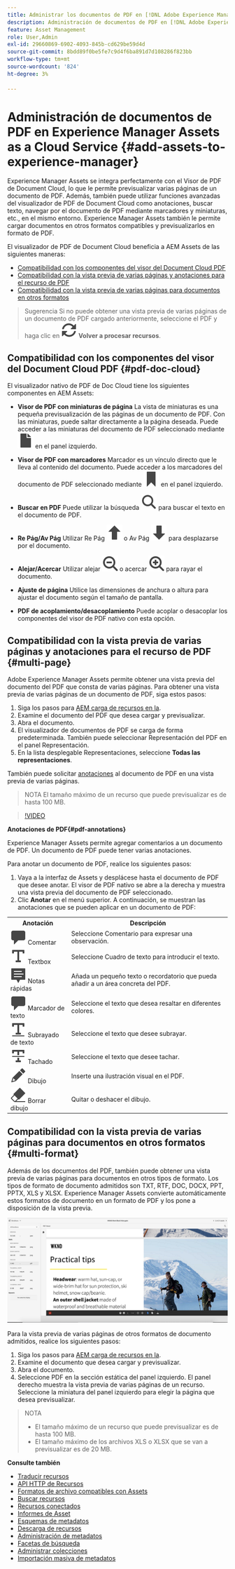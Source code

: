 ```yaml
---
title: Administrar los documentos de PDF en [!DNL Adobe Experience Manager].
description: Administración de documentos de PDF en [!DNL Adobe Experience Manager] as a [!DNL Cloud Service].
feature: Asset Management
role: User,Admin
exl-id: 29660869-6902-4093-845b-cd629be59d4d
source-git-commit: 8bdd89f0be5fe7c9d4f6ba891d7d108286f823bb
workflow-type: tm+mt
source-wordcount: '824'
ht-degree: 3%

---
```


# Administración de documentos de PDF en Experience Manager Assets as a Cloud Service {#add-assets-to-experience-manager}

Experience Manager Assets se integra perfectamente con el Visor de PDF de Document Cloud, lo que le permite previsualizar varias páginas de un documento de PDF. Además, también puede utilizar funciones avanzadas del visualizador de PDF de Document Cloud como anotaciones, buscar texto, navegar por el documento de PDF mediante marcadores y miniaturas, etc., en el mismo entorno. Experience Manager Assets también le permite cargar documentos en otros formatos compatibles y previsualizarlos en formato de PDF.

El visualizador de PDF de Document Cloud beneficia a AEM Assets de las siguientes maneras:
* [Compatibilidad con los componentes del visor del Document Cloud PDF](#pdf-doc-cloud)
* [Compatibilidad con la vista previa de varias páginas y anotaciones para el recurso de PDF](#multi-page)
* [Compatibilidad con la vista previa de varias páginas para documentos en otros formatos](#multi-format)

> Sugerencia
> Si no puede obtener una vista previa de varias páginas de un documento de PDF cargado anteriormente, seleccione el PDF y haga clic en **![Reprocesar](/help/assets/assets/Reprocess.svg) Volver a procesar recursos**.

## Compatibilidad con los componentes del visor del Document Cloud PDF {#pdf-doc-cloud}

El visualizador nativo de PDF de Doc Cloud tiene los siguientes componentes en AEM Assets:

* **Visor de PDF con miniaturas de página** La vista de miniaturas es una pequeña previsualización de las páginas de un documento de PDF. Con las miniaturas, puede saltar directamente a la página deseada. Puede acceder a las miniaturas del documento de PDF seleccionado mediante ![miniatura](/help/assets/assets/thumbnail.svg) en el panel izquierdo.

* **Visor de PDF con marcadores** Marcador es un vínculo directo que le lleva al contenido del documento. Puede acceder a los marcadores del documento de PDF seleccionado mediante ![marcador](/help/assets/assets/bookmark.svg) en el panel izquierdo.

* **Buscar en PDF** Puede utilizar la búsqueda ![búsqueda](/help/assets/assets/Search.svg) para buscar el texto en el documento de PDF.

* **Re Pág/Av Pág** Utilizar Re Pág ![Re Pág](/help/assets/assets/ArrowUp.svg) o Av Pág ![Página anterior](/help/assets/assets/ArrowDown.svg) para desplazarse por el documento.

* **Alejar/Acercar** Utilizar alejar ![Alejar](/help/assets/assets/ZoomOut.svg) o acercar ![Acercar](/help/assets/assets/ZoomIn.svg) para rayar el documento.

* **Ajuste de página** Utilice las dimensiones de anchura o altura para ajustar el documento según el tamaño de pantalla.

* **PDF de acoplamiento/desacoplamiento** Puede acoplar o desacoplar los componentes del visor de PDF nativo con esta opción.

## Compatibilidad con la vista previa de varias páginas y anotaciones para el recurso de PDF {#multi-page}

Adobe Experience Manager Assets permite obtener una vista previa del documento del PDF que consta de varias páginas. Para obtener una vista previa de varias páginas de un documento de PDF, siga estos pasos:

1. Siga los pasos para [AEM carga de recursos en la](https://experienceleague.adobe.com/docs/experience-manager-cloud-service/content/assets/manage/add-assets.html?lang=en).
1. Examine el documento del PDF que desea cargar y previsualizar.
1. Abra el documento.
1. El visualizador de documentos de PDF se carga de forma predeterminada. También puede seleccionar Representación del PDF en el panel Representación.
1. En la lista desplegable Representaciones, seleccione **Todas las representaciones**.

También puede solicitar [anotaciones](#pdf-annotations) al documento de PDF en una vista previa de varias páginas.

> NOTA
> El tamaño máximo de un recurso que puede previsualizar es de hasta 100 MB.

>[!VIDEO](https://video.tv.adobe.com/v/3409355)

<!--
![Multi-page Preview](/help/assets/assets/multi-page.png)
-->

**Anotaciones de PDF{#pdf-annotations}**

Experience Manager Assets permite agregar comentarios a un documento de PDF. Un documento de PDF puede tener varias anotaciones.

Para anotar un documento de PDF, realice los siguientes pasos:
1. Vaya a la interfaz de Assets y desplácese hasta el documento de PDF que desee anotar. El visor de PDF nativo se abre a la derecha y muestra una vista previa del documento de PDF seleccionado.
1. Clic **Anotar** en el menú superior.
A continuación, se muestran las anotaciones que se pueden aplicar en un documento de PDF:

<table>
        <tr>
             <th> Anotación </th>
            <th> Descripción </th>
        </tr>
        <tr>
           <td> <img src="/help/assets/assets/Comment.svg"> Comentar </td>
            <td> Seleccione Comentario para expresar una observación. </td>
        </tr>
        <tr>
            <td> <img src="/help/assets/assets/Text.svg"> Textbox </td>
            <td> Seleccione Cuadro de texto para introducir el texto. </td>
        </tr>
        <tr>
            <td> <img src="/help/assets/assets/Note.svg"> Notas rápidas </td>
            <td> Añada un pequeño texto o recordatorio que pueda añadir a un área concreta del PDF. </td>
        </tr>
        <tr>
            <td> <img src="/help/assets/assets/Comment.svg"> Marcador de texto </td>
            <td> Seleccione el texto que desea resaltar en diferentes colores. </td>
        </tr>
        <tr>
            <td> <img src="/help/assets/assets/TextUnderline.svg"> Subrayado de texto </td>
            <td> Seleccione el texto que desee subrayar. </td>
        </tr>
        <tr>
            <td> <img src="/help/assets/assets/TextStrikethrough.svg"> Tachado </td>
            <td> Seleccione el texto que desee tachar. </td>
        </tr>
        <tr>
            <td> <img src="/help/assets/assets/Draw.svg"> Dibujo </td>
            <td> Inserte una ilustración visual en el PDF. </td>
        </tr>
        <tr>
            <td> <img src="/help/assets/assets/Erase.svg"> Borrar dibujo </td>
             <td> Quitar o deshacer el dibujo. </td>
        </tr>
    </table>

## Compatibilidad con la vista previa de varias páginas para documentos en otros formatos {#multi-format}

Además de los documentos del PDF, también puede obtener una vista previa de varias páginas para documentos en otros tipos de formato. Los tipos de formato de documento admitidos son TXT, RTF, DOC, DOCX, PPT, PPTX, XLS y XLSX. Experience Manager Assets convierte automáticamente estos formatos de documento en un formato de PDF y los pone a disposición de la vista previa.

![Vista previa de varias páginas de documentos en otros formatos](/help/assets/assets/multi-page-other-formats.png)

Para la vista previa de varias páginas de otros formatos de documento admitidos, realice los siguientes pasos:
1. Siga los pasos para [AEM carga de recursos en la](https://experienceleague.adobe.com/docs/experience-manager-cloud-service/content/assets/manage/add-assets.html?lang=en).
1. Examine el documento que desea cargar y previsualizar.
1. Abra el documento.
1. Seleccione PDF en la sección estática del panel izquierdo. El panel derecho muestra la vista previa de varias páginas de un recurso. Seleccione la miniatura del panel izquierdo para elegir la página que desea previsualizar.

> NOTA
> * El tamaño máximo de un recurso que puede previsualizar es de hasta 100 MB.
> * El tamaño máximo de los archivos XLS o XLSX que se van a previsualizar es de 20 MB.
>


**Consulte también**

* [Traducir recursos](translate-assets.md)
* [API HTTP de Recursos](mac-api-assets.md)
* [Formatos de archivo compatibles con Assets](file-format-support.md)
* [Buscar recursos](search-assets.md)
* [Recursos conectados](use-assets-across-connected-assets-instances.md)
* [Informes de Asset](asset-reports.md)
* [Esquemas de metadatos](metadata-schemas.md)
* [Descarga de recursos](download-assets-from-aem.md)
* [Administración de metadatos](manage-metadata.md)
* [Facetas de búsqueda](search-facets.md)
* [Administrar colecciones](manage-collections.md)
* [Importación masiva de metadatos](metadata-import-export.md)
